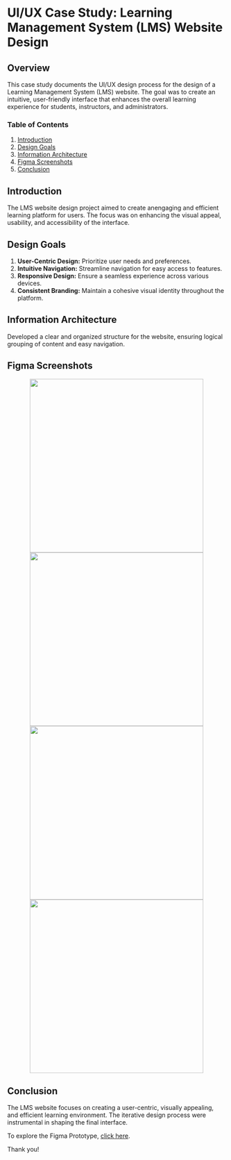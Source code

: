 # UI/UX Case Study: Learning Management System (LMS) Website Design

## Overview

This case study documents the UI/UX design process for the design of a Learning Management System (LMS) website. The goal was to create an intuitive, user-friendly interface that enhances the overall learning experience for students, instructors, and administrators.

### Table of Contents

1. [Introduction](#introduction)
2. [Design Goals](#design-goals)
3. [Information Architecture](#information-architecture)
4. [Figma Screenshots](#figma-screenshots)
5. [Conclusion](#conclusion)

## Introduction

The LMS website design project aimed to create anengaging and efficient learning platform for users. The focus was on enhancing the visual appeal, usability, and accessibility of the interface.

## Design Goals

1. **User-Centric Design:** Prioritize user needs and preferences.
2. **Intuitive Navigation:** Streamline navigation for easy access to features.
3. **Responsive Design:** Ensure a seamless experience across various devices.
4. **Consistent Branding:** Maintain a cohesive visual identity throughout the platform.


## Information Architecture

Developed a clear and organized structure for the website, ensuring logical grouping of content and easy navigation.


## Figma Screenshots

<div align="center">
  <img src= "https://github.com/Tech-neophyte/UI-UX-Case-Studies/assets/122295513/fd1a135a-9e4e-4f3e-b270-3b703ce5c22a" width="400"
/>
  <img src="https://github.com/Tech-neophyte/UI-UX-Case-Studies/assets/122295513/92e11498-2742-43ad-a286-1b81ed37a94e" width="400" />
</div>
<div align="center">
  <img src="https://github.com/Tech-neophyte/UI-UX-Case-Studies/assets/122295513/341b9ade-584a-4dd5-a9ed-87f37fa81352" width="400" />
  <img src="https://github.com/Tech-neophyte/UI-UX-Case-Studies/assets/122295513/c8bb3da2-5af1-4d93-be2e-3b72563555c2" width="400" />
</div>

## Conclusion
The LMS website focuses on creating a user-centric, visually appealing, and efficient learning environment. The iterative design process were instrumental in shaping the final interface. 

To explore the Figma Prototype, [click here](https://www.figma.com/file/8xnYBwi218LiR9rYxxkbvs/Learning-management-system?type=design&node-id=0%3A1&mode=design&t=BpLztae4woEEpFf6-1).

Thank you!
